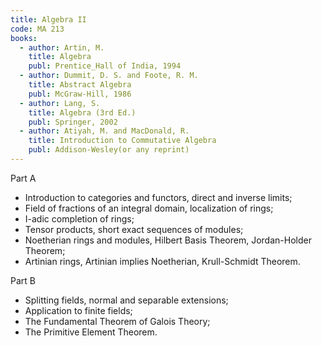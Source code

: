 ```yaml
---
title: Algebra II
code: MA 213
books:
  - author: Artin, M.  
    title: Algebra
    publ: Prentice_Hall of India, 1994 
  - author: Dummit, D. S. and Foote, R. M.
    title: Abstract Algebra
    publ: McGraw-Hill, 1986 
  - author: Lang, S.
    title: Algebra (3rd Ed.)
    publ: Springer, 2002
  - author: Atiyah, M. and MacDonald, R.
    title: Introduction to Commutative Algebra
    publ: Addison-Wesley(or any reprint)
---
```

Part A

* Introduction to categories and functors, direct and inverse limits;
* Field of fractions of an integral domain, localization of rings;
* I-adic completion of rings;
* Tensor products, short exact sequences of modules;
* Noetherian rings and modules, Hilbert Basis Theorem, Jordan-Holder Theorem;
* Artinian rings, Artinian implies Noetherian, Krull-Schmidt Theorem.

Part B

* Splitting fields, normal and separable extensions;
* Application to finite fields;
* The Fundamental Theorem of Galois Theory;
* The Primitive Element Theorem.
